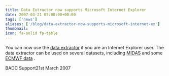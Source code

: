 ```yaml
---
title: Data Extractor now supports Microsoft Internet Explorer
date: 2007-03-21 05:00:00+00:00
tags: ['news']
aliases: ['/blog/data-extractor-now-supports-microsoft-internet-ex']
thumbnail: 
icon: fa-solid fa-table
---
```

 
 You can now use the [data extractor](http://cdat.badc.nerc.ac.uk/cgi-bin/dxui.py) if you are an Internet Explorer user. The data extractor can be used on several datasets, including [MIDAS](http://badc.nerc.ac.uk/data/ukmo-midas/DataExtractor.html) and some [ECMWF data](http://badc.nerc.ac.uk/help/software/dx/) .

BADC Support21st March 2007
